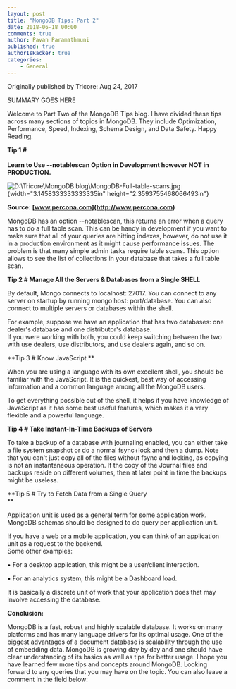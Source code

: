 ```yaml
---
layout: post
title: "MongoDB Tips: Part 2"
date: 2018-06-18 00:00
comments: true
author: Pavan Paramathmuni
published: true
authorIsRacker: true
categories:
    - General
---
```


Originally published by Tricore: Aug 24, 2017

SUMMARY GOES HERE

Welcome to Part Two of the MongoDB Tips blog. I have divided these tips
across many sections of topics in MongoDB. They include Optimization,
Performance, Speed, Indexing, Schema Design, and Data Safety. Happy
Reading.

**Tip 1 \#\
\
Learn to Use --notablescan Option in Development however NOT in
PRODUCTION.**

![D:\\Tricore\\MongoDB
blog\\MongoDB-Full-table-scans.jpg](media/image1.jpeg){width="3.1458333333333335in"
height="2.3593755468066493in"}

**Source: [www.percona.com](http://www.percona.com)**

MongoDB has an option \--notablescan, this returns an error when a query
has to do a full table scan. This can be handy in development if you
want to make sure that all of your queries are hitting indexes, however,
do not use it in a production environment as it might cause performance
issues. The problem is that many simple admin tasks require table scans.
This option allows to see the list of collections in your database that
takes a full table scan.

**Tip 2 \# Manage All the Servers & Databases from a Single SHELL**

By default, Mongo connects to localhost: 27017. You can connect to any
server on startup by running mongo host: port/database. You can also
connect to multiple servers or databases within the shell.

For example, suppose we have an application that has two databases: one
dealer's database and one distributor's database.\
If you were working with both, you could keep switching between the two
with use dealers, use distributors, and use dealers again, and so on.

**Tip 3 \# Know JavaScript **

When you are using a language with its own excellent shell, you should
be familiar with the JavaScript. It is the quickest, best way of
accessing information and a common language among all the MongoDB users.

To get everything possible out of the shell, it helps if you have
knowledge of JavaScript as it has some best useful features, which makes
it a very flexible and a powerful language.

**Tip 4 \# Take Instant-In-Time Backups of Servers**

To take a backup of a database with journaling enabled, you can either
take a file system snapshot or do a normal fsync+lock and then a dump.
Note that you can't just copy all of the files without fsync and
locking, as copying is not an instantaneous operation. If the copy of
the Journal files and backups reside on different volumes, then at later
point in time the backups might be useless.

**Tip 5 \# Try to Fetch Data from a Single Query\
**

Application unit is used as a general term for some application work.
MongoDB schemas should be designed to do query per application unit.

If you have a web or a mobile application, you can think of an
application unit as a request to the backend.\
Some other examples:

• For a desktop application, this might be a user/client interaction.

• For an analytics system, this might be a Dashboard load.

It is basically a discrete unit of work that your application does that
may involve accessing the database.

**Conclusion:**

MongoDB is a fast, robust and highly scalable database. It works on many
platforms and has many language drivers for its optimal usage. One of
the biggest advantages of a document database is scalability through the
use of embedding data. MongoDB is growing day by day and one should have
clear understanding of its basics as well as tips for better usage. I
hope you have learned few more tips and concepts around MongoDB. Looking
forward to any queries that you may have on the topic. You can also
leave a comment in the field below:
